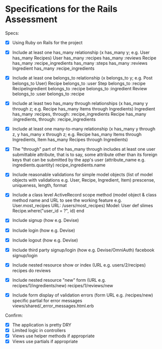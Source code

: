 # Specifications for the Rails Assessment

Specs:
- [x] Using Ruby on Rails for the project
- [x] Include at least one has_many relationship (x has_many y; e.g. User has_many Recipes) 
        User
            has_many :recipes
            has_many :reviews
        Recipe
            has_many :recipe_ingredients
            has_many :steps
            has_many :reviews
        Ingredient
            has_many :recipe_ingredients
- [x] Include at least one belongs_to relationship (x belongs_to y; e.g. Post belongs_to User)
        Recipe
            belongs_to :user
        Step
            belongs_to :recipe
        RecipeIngredient
            belongs_to :recipe
            belongs_to :ingredient
        Review
            belongs_to :user
            belongs_to :recipe
- [x] Include at least two has_many through relationships (x has_many y through z; e.g. Recipe has_many Items through Ingredients)
        Ingredient
            has_many :recipes, through: :recipe_ingredients
        Recipe
          has_many :ingredients, through: :recipe_ingredients

- [x] Include at least one many-to-many relationship (x has_many y through z, y has_many x through z; e.g. Recipe has_many Items through Ingredients, Item has_many Recipes through Ingredients)
- [x] The "through" part of the has_many through includes at least one user submittable attribute, that is to say, some attribute other than its foreign keys that can be submitted by the app's user (attribute_name e.g. ingredients.quantity)
            recipe_ingredients.name

- [x] Include reasonable validations for simple model objects (list of model objects with validations e.g. User, Recipe, Ingredient, Item)
        prescense, uniqueness, length, format


- [x] Include a class level ActiveRecord scope method (model object & class method name and URL to see the working feature e.g. User.most_recipes URL: /users/most_recipes)
        Model: User
            def slimes
                Recipe.where("user_id = ?", id)
            end  


- [x] Include signup (how e.g. Devise)
- [x] Include login (how e.g. Devise)
- [x] Include logout (how e.g. Devise)
- [x] Include third party signup/login (how e.g. Devise/OmniAuth)
        facebook signup/login
- [x] Include nested resource show or index (URL e.g. users/2/recipes)
            recipes do
                reviews
- [x] Include nested resource "new" form (URL e.g. recipes/1/ingredients/new)
            recipes/1/reviews/new


- [x] Include form display of validation errors (form URL e.g. /recipes/new)
        specific partial for error messages
            views/shared/_error_messages.html.erb

Confirm:
- [x] The application is pretty DRY
- [x] Limited logic in controllers
- [x] Views use helper methods if appropriate
- [x] Views use partials if appropriate